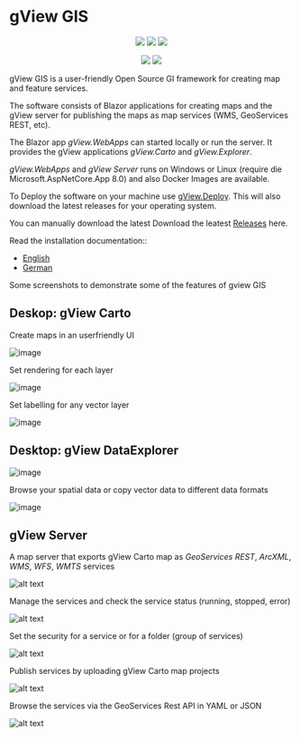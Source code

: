 # gView GIS

<p align="center">
  <img src="https://img.shields.io/badge/License-Apache%202.0-blue.svg">
  <img src="https://img.shields.io/badge/Version-6.25.1701-brightgreen">
  <img src="https://img.shields.io/badge/Platform-Windows%20%7C%20Linux-lightgrey">
</p>

<p align="center">
    <a href="https://docs.gviewonline.com/en/index.html" target="_blank"><img src="https://img.shields.io/badge/Documentation-English-green?style=flat-round"></a>
    <a href="https://docs.gviewonline.com/de/index.html" target="_blank"><img src="https://img.shields.io/badge/Documentation-German-green?style=flat-round"></a>
</p>

gView GIS is a user-friendly Open Source GI framework for creating map and feature services.

The software consists of Blazor applications for creating maps and the gView server for publishing the maps as map services (WMS, GeoServices REST, etc).

The Blazor app _gView.WebApps_ can started locally or run the server. It provides the gView applications _gView.Carto_ and _gView.Explorer_.

_gView.WebApps_ and _gView Server_ runs on Windows or Linux (require die Microsoft.AspNetCore.App 8.0)
and also Docker Images are available.

To Deploy the software on your machine use [gView.Deploy](https://github.com/jugstalt/gview-gis/releases).
This will also download the latest releases for your operating system.

You can manually download the latest Download the leatest [Releases](https://github.com/jugstalt/gview-gis/releases) here.

Read the installation documentation::

-   [English](https://docs.gviewonline.com/en/index.html)
-   [German](https://docs.gviewonline.com/de/index.html)

Some screenshots to demonstrate some of the features of gview GIS

## Deskop: gView Carto

Create maps in an userfriendly UI

![image](https://github.com/jugstalt/gview-gis/assets/26577522/4bbfbf7d-b1e2-4a58-8daf-dec202e34b3b)

Set rendering for each layer

![image](https://github.com/jugstalt/gview-gis/assets/26577522/daeca7cb-d717-49d2-bf21-5ff6f93733b0)

Set labelling for any vector layer

![image](https://github.com/jugstalt/gview-gis/assets/26577522/c4b9d272-fba0-4995-8f93-f4a5a4ac1fbf)

## Desktop: gView DataExplorer

![image](https://github.com/jugstalt/gview-gis/assets/26577522/1e5665cc-c9f5-4b4d-9778-6e23ac67dbb7)

Browse your spatial data or copy vector data to different data formats

![image](https://github.com/jugstalt/gview-gis/assets/26577522/8b1e2480-02f4-4d4c-8318-994b167eab9f)

## gView Server

A map server that exports gView Carto map as _GeoServices REST_, _ArcXML_, _WMS_, _WFS_, _WMTS_ services

![alt text](https://raw.githubusercontent.com/jugstalt/gview5/master/content/img/gview5-server1.png)

Manage the services and check the service status (running, stopped, error)

![alt text](https://raw.githubusercontent.com/jugstalt/gview5/master/content/img/gview5-server2.png)

Set the security for a service or for a folder (group of services)

![alt text](https://raw.githubusercontent.com/jugstalt/gview5/master/content/img/gview5-server3.png)

Publish services by uploading gView Carto map projects

![alt text](https://raw.githubusercontent.com/jugstalt/gview5/master/content/img/gview5-server4.png)

Browse the services via the GeoServices Rest API in YAML or JSON

![alt text](https://raw.githubusercontent.com/jugstalt/gview5/master/content/img/gview5-server5.png)
